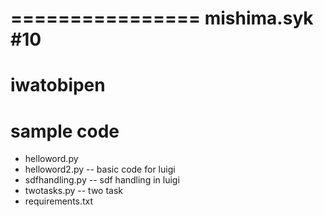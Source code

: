 ================
mishima.syk #10
================


iwatobipen
===============


sample code
===========

- helloword.py
- helloword2.py
-- basic code for luigi
- sdfhandling.py
-- sdf handling in luigi
- twotasks.py
-- two task
- requirements.txt



